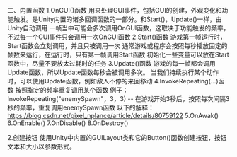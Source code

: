 二、内置函数
1.OnGUI()函数
用来处理GUI事件，包括GUI的创建，外观变化和功能触发。是Unity内置的诸多回调函数的一部分。和Start()，Update()一样，由Unity自动调用
一帧当中可能会多次调用OnGUI函数，这取决于功能触发的频率，不过每一个GUI事件只会调用一次OnGUI函数
2.Start()函数
游戏第一帧运行时，Start函数会立刻调用，并且只被调用一次
通常游戏或程序会按照每秒播放固定的帧数来运行，在运行时，只有第一帧调用Start函数
初始化一些变量可以放在Start函数中，尽量不要放太过耗时的任务
3.Update()函数
游戏的每一帧都会调用Update函数，所以Update函数每秒会被调用多次。
当我们持续执行某个动作时，可以使用Update函数，例如敌人不停的来回移动
4.InvokeRepeating(...)函数
按照指定的频率重复调用某个函数
例子：InvokeRepeating("enemySpawn"，3，3) -- 在游戏开始3秒后，按照每次间隔3秒的频率，重复调用enemySpawn函数
以下的解释：https://blog.csdn.net/pixel_nplance/article/details/80759122
5.OnAwak()
6.OnEnable()
7.OnDisable()
8.OnDestroy()


2.创建按钮
使用Unity中内置的GUILayout类和它的Button()函数创建按钮，按钮文本和大小以参数形式。